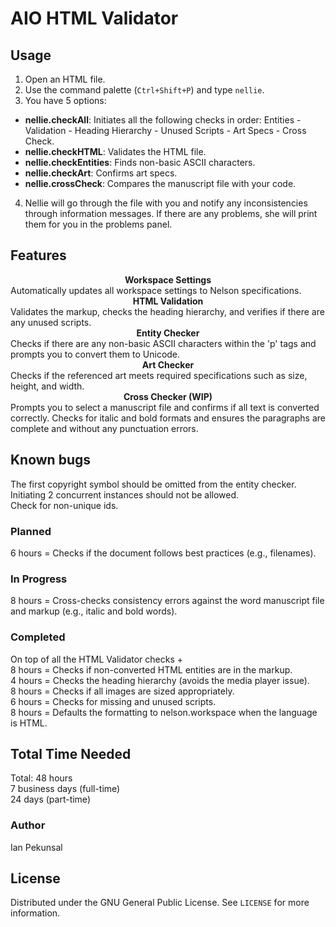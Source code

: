 # AIO HTML Validator

## Usage

1. Open an HTML file.
2. Use the command palette (`Ctrl+Shift+P`) and type `nellie`.
3. You have 5 options:

- **nellie.checkAll**: Initiates all the following checks in order: Entities - Validation - Heading Hierarchy - Unused Scripts - Art Specs - Cross Check.
- **nellie.checkHTML**: Validates the HTML file.
- **nellie.checkEntities**: Finds non-basic ASCII characters.
- **nellie.checkArt**: Confirms art specs.
- **nellie.crossCheck**: Compares the manuscript file with your code.

4. Nellie will go through the file with you and notify any inconsistencies through information messages. If there are any problems, she will print them for you in the problems panel.

## Features

<div align="center">
    <strong>Workspace Settings</strong>
</div>
Automatically updates all workspace settings to Nelson specifications.

<div align="center">
    <strong>HTML Validation</strong>
</div>
Validates the markup, checks the heading hierarchy, and verifies if there are any unused scripts.

<div align="center">
    <strong>Entity Checker</strong>
</div>
Checks if there are any non-basic ASCII characters within the 'p' tags and prompts you to convert them to Unicode.

<div align="center">
    <strong>Art Checker</strong>
</div>
Checks if the referenced art meets required specifications such as size, height, and width.

<div align="center">
    <strong>Cross Checker (WIP)</strong>
</div>
Prompts you to select a manuscript file and confirms if all text is converted correctly. Checks for italic and bold formats and ensures the paragraphs are complete and without any punctuation errors.

## Known bugs

The first copyright symbol should be omitted from the entity checker.<br>
Initiating 2 concurrent instances should not be allowed.<br>
Check for non-unique ids.<br>

### Planned

6 hours = Checks if the document follows best practices (e.g., filenames).<br>

### In Progress

8 hours = Cross-checks consistency errors against the word manuscript file and markup (e.g., italic and bold words).<br>

### Completed

On top of all the HTML Validator checks +<br>
8 hours = Checks if non-converted HTML entities are in the markup.<br>
4 hours = Checks the heading hierarchy (avoids the media player issue).<br>
8 hours = Checks if all images are sized appropriately.<br>
6 hours = Checks for missing and unused scripts.<br>
8 hours = Defaults the formatting to nelson.workspace when the language is HTML.<br>

## Total Time Needed

Total: 48 hours<br>
7 business days (full-time)<br>
24 days (part-time)<br>

### Author

Ian Pekunsal

## License

Distributed under the GNU General Public License. See `LICENSE` for more information.
